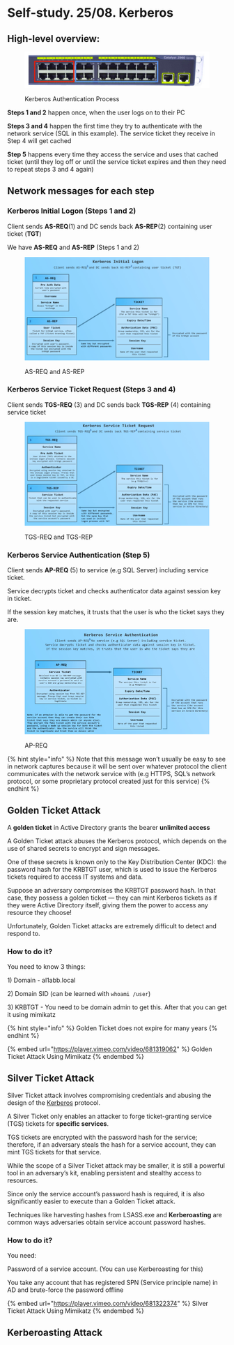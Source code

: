 # Self-study. 25/08. Kerberos

## High-level overview:

<figure><img src="../.gitbook/assets/image (1) (1) (1) (1) (1) (1) (1) (1) (1) (1) (1) (1) (1) (1) (1) (1) (1) (1) (1) (1) (1) (1) (1) (1) (1) (1) (1) (1) (1) (1) (1) (1) (1) (1) (1) (1) (1) (1) (1) (1) (1) (1) (1) (1) (1) (1) (1) (1) (1) (1) (1) (1) (1) (1) (1).png" alt=""><figcaption><p>Kerberos Authentication Process</p></figcaption></figure>

**Steps 1 and 2** happen once, when the user logs on to their PC

**Steps 3 and 4** happen the first time they try to authenticate with the network service (SQL in this example). The service ticket they receive in Step 4 will get cached

**Step 5** happens every time they access the service and uses that cached ticket (until they log off or until the service ticket expires and then they need to repeat steps 3 and 4 again)&#x20;

## Network messages for each step

### Kerberos Initial Logon (Steps 1 and 2)

Client sends **AS-REQ**(1) and DC sends back **AS-REP**(2) containing user ticket (**TGT**)

We have **AS-REQ** and **AS-REP** (Steps 1 and 2)

<figure><img src="../.gitbook/assets/image (2) (1) (1) (1) (1) (1) (1) (1) (1) (1) (1) (1) (1) (1) (1) (1) (1) (1) (1) (1) (1) (1) (1) (1) (1) (1) (1) (1) (1) (1) (1) (1) (1).png" alt=""><figcaption><p>AS-REQ and AS-REP</p></figcaption></figure>

### Kerberos Service Ticket Request (Steps 3 and 4)

Client sends **TGS-REQ** (3) and DC sends back **TGS-REP** (4) containing service ticket

<figure><img src="../.gitbook/assets/image (3) (1) (1) (1) (1) (1) (1) (1) (1) (1) (1) (1) (1) (1) (1) (1) (1).png" alt=""><figcaption><p>TGS-REQ and TGS-REP</p></figcaption></figure>

### Kerberos Service Authentication (Step 5)

Client sends **AP-REQ** (5) to service (e.g SQL Server) including service ticket.

Service decrypts ticket and checks authenticator data against session key in ticket.

If the session key matches, it trusts that the user is who the ticket says they are.

<figure><img src="../.gitbook/assets/image (4) (1) (1) (1) (1) (1) (1) (1) (1) (1) (1).png" alt=""><figcaption><p>AP-REQ</p></figcaption></figure>

{% hint style="info" %}
Note that this message won’t usually be easy to see in network captures because it will be sent over whatever protocol the client communicates with the network service with (e.g HTTPS, SQL’s network protocol, or some proprietary protocol created just for this service)
{% endhint %}

## Golden Ticket Attack

A **golden ticket** in Active Directory grants the bearer **unlimited access**

A Golden Ticket attack abuses the Kerberos protocol, which depends on the use of shared secrets to encrypt and sign messages.&#x20;

One of these secrets is known only to the Key Distribution Center (KDC):  the password hash for the KRBTGT user, which is used to issue the Kerberos tickets required to access IT systems and data.&#x20;

Suppose an adversary compromises the KRBTGT password hash. In that case, they possess a golden ticket — they can mint Kerberos tickets as if they were Active Directory itself, giving them the power to access any resource they choose!&#x20;

Unfortunately, Golden Ticket attacks are extremely difficult to detect and respond to.

### How to do it?

You need to know 3 things:

1\) Domain - al1abb.local

2\) Domain SID (can be learned with `whoami /user`)

3\) KRBTGT - You need to be domain admin to get this. After that you can get it using mimikatz

{% hint style="info" %}
Golden Ticket does not expire for many years
{% endhint %}

{% embed url="https://player.vimeo.com/video/681319062" %}
Golden Ticket Attack Using Mimikatz
{% endembed %}

## Silver Ticket Attack

Silver Ticket attack involves compromising credentials and abusing the design of the [Kerberos](https://stealthbits.com/blog/what-is-kerberos/) protocol.&#x20;

A Silver Ticket only enables an attacker to forge ticket-granting service (TGS) tickets for **specific services**.&#x20;

TGS tickets are encrypted with the password hash for the service; therefore, if an adversary steals the hash for a service account, they can mint TGS tickets for that service.

While the scope of a Silver Ticket attack may be smaller, it is still a powerful tool in an adversary’s kit, enabling persistent and stealthy access to resources.&#x20;

Since only the service account’s password hash is required, it is also significantly easier to execute than a Golden Ticket attack.&#x20;

Techniques like harvesting hashes from LSASS.exe and **Kerberoasting** are common ways adversaries obtain service account password hashes.

### How to do it?

You need:

Password of a service account. (You can use Kerberoasting for this)

You take any account that has registered SPN (Service principle name) in AD and brute-force the password offline

{% embed url="https://player.vimeo.com/video/681322374" %}
Silver Ticket Attack Using Mimikatz
{% endembed %}

## Kerberoasting Attack

